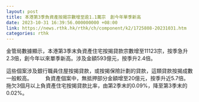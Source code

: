 ```yaml
---
layout: post
title: 本港第3季負資產按揭宗數增至逾1.1萬宗　創今年單季新高
date: 2023-10-31 16:39:56.000000000 +08:00
link: https://news.rthk.hk/rthk/ch/component/k2/1725808-20231031.htm
categories: rthk
---
```


金管局數據顯示，本港第3季末負資產住宅按揭貸款宗數增至11123宗，按季急升2.3倍，創今年以來單季新高。涉及金額593億元，按季升2.4倍。

這些個案涉及銀行職員住屋按揭貸款，或按揭保險計劃的貸款，這類貸款按揭成數一般較高。
　　 
負資產個案中，無抵押部分金額增至20億元，按季升近5.7倍。拖欠3個月以上負資產住宅按揭貸款比率，由第2季末的0.09%，降至第3季末的0.02%。
